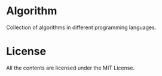 # Algorithm
Collection of algorithms in different programming languages.

# License
All the contents are licensed under the MIT License.
